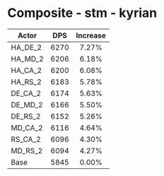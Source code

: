 # Composite - stm - kyrian
| Actor | DPS | Increase |
|---|:---:|:---:|
|HA_DE_2|6270|7.27%|
|HA_MD_2|6206|6.18%|
|HA_CA_2|6200|6.08%|
|HA_RS_2|6183|5.78%|
|DE_CA_2|6174|5.63%|
|DE_MD_2|6166|5.50%|
|DE_RS_2|6152|5.26%|
|MD_CA_2|6116|4.64%|
|RS_CA_2|6096|4.30%|
|MD_RS_2|6094|4.27%|
|Base|5845|0.00%|
